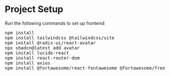 <h1>Project Setup</h1>


<p>Run the following commands to set up frontend:</p>

<pre>
npm install
npm install tailwindcss @tailwindcss/vite
npm install @radix-ui/react-avatar
npx shadcn@latest add avatar
npm install lucide-react
npm install react-router-dom
npm install axios
npm install @fortawesome/react-fontawesome @fortawesome/free-solid-svg-icons @fortawesome/free-regular-svg-icons @fortawesome/free-brands-svg-icons
</pre>





